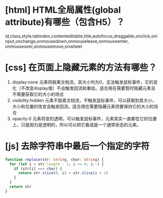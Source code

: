 # [html] HTML全局属性(global attribute)有哪些（包含H5）？

id,class,style,tabindex,contenteditable,title,autofocus,draggable,onclick,oninput,onchange,onmousedown,onmouseleave,onmouseenter,
onmouseover,onmousemove,onwheel

# [css] 在页面上隐藏元素的方法有哪些？

1. display:none 元素将脱离文档流，其大小均为0，无法触发鼠标事件，它的变化（不改变display值）不会触发回流和重绘。适合用在需要暂时隐藏元素且不需要获取它的大小的场合
2. visibility:hidden 元素不脱离文档流，不触发鼠标事件，可以获取到其大小，大小和位置的改变会触发回流。适合用在需要隐藏元素但要保持它的大小的场合
3. opacity:0 元素将变的透明，可以触发鼠标事件，元素其实一直都在它的位置上，只是因为是透明的，所以可以把它看成是一个通常状态的元素。

# [js] 去除字符串中最后一个指定的字符

```typescript
function replace(str: string, char: string) {
  for (let i = str.length - 1; i >= 0; i--) {
    if (str[i] === char) {
      return str.slice(0, i) + str.slice(i + 1)
    }
  }
  return str
}
```
